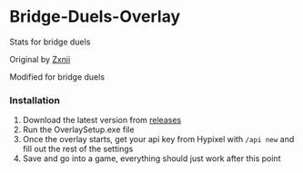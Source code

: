 # Bridge-Duels-Overlay
Stats for bridge duels

Original by [Zxnii](https://github.com/Zxnii/duels-overlay)

Modified for bridge duels

### Installation

1. Download the latest version from [releases](https://github.com/zxnii/duels-overlay/releases)
2. Run the OverlaySetup.exe file
3. Once the overlay starts, get your api key from Hypixel with `/api new` and fill out the rest of the settings
4. Save and go into a game, everything should just work after this point
